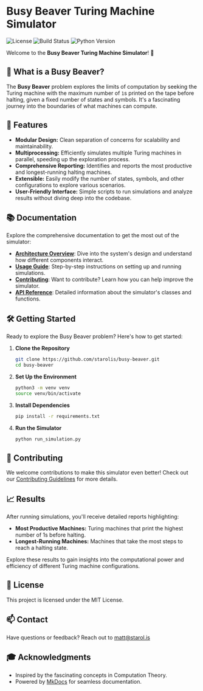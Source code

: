 # Busy Beaver Turing Machine Simulator

![License](https://img.shields.io/github/license/starolis/busy-beaver)
![Build Status](https://img.shields.io/github/actions/workflow/status/starolis/busy-beaver/python-app.yml?branch=main)
![Python Version](https://img.shields.io/badge/python-3.8%2C%203.9%2C%203.10-blue)

Welcome to the **Busy Beaver Turing Machine Simulator**! 🦫

## 🧠 What is a Busy Beaver?

The **Busy Beaver** problem explores the limits of computation by seeking the Turing machine with the maximum number of `1`s printed on the tape before halting, given a fixed number of states and symbols. It's a fascinating journey into the boundaries of what machines can compute.

## 🚀 Features

- **Modular Design:** Clean separation of concerns for scalability and maintainability.
- **Multiprocessing:** Efficiently simulates multiple Turing machines in parallel, speeding up the exploration process.
- **Comprehensive Reporting:** Identifies and reports the most productive and longest-running halting machines.
- **Extensible:** Easily modify the number of states, symbols, and other configurations to explore various scenarios.
- **User-Friendly Interface:** Simple scripts to run simulations and analyze results without diving deep into the codebase.

## 📚 Documentation

Explore the comprehensive documentation to get the most out of the simulator:

- [**Architecture Overview**](architecture.md): Dive into the system's design and understand how different components interact.
- [**Usage Guide**](usage.md): Step-by-step instructions on setting up and running simulations.
- [**Contributing**](../CONTRIBUTING.md): Want to contribute? Learn how you can help improve the simulator.
- [**API Reference**](api.md): Detailed information about the simulator's classes and functions.

## 🛠 Getting Started

Ready to explore the Busy Beaver problem? Here's how to get started:

1. **Clone the Repository**

   ```bash
   git clone https://github.com/starolis/busy-beaver.git
   cd busy-beaver
   ```

2. **Set Up the Environment**

    ```bash
    python3 -m venv venv
    source venv/bin/activate
    ```

3. **Install Dependencies**

    ```bash
    pip install -r requirements.txt
    ```

4. **Run the Simulator**

    ```bash
    python run_simulation.py
    ```

## 🤝 Contributing

We welcome contributions to make this simulator even better! Check out our [Contributing Guidelines](../CONTRIBUTING.md) for more details.

## 📈 Results

After running simulations, you'll receive detailed reports highlighting:

- **Most Productive Machines:** Turing machines that print the highest number of 1s before halting.
- **Longest-Running Machines:** Machines that take the most steps to reach a halting state.

Explore these results to gain insights into the computational power and efficiency of different Turing machine configurations.

## 📄 License

This project is licensed under the MIT License.

## 📫 Contact

Have questions or feedback? Reach out to [matt@starol.is](mailto:matt@starol.is)

## 🎓 Acknowledgments

- Inspired by the fascinating concepts in Computation Theory.
- Powered by [MkDocs](https://www.mkdocs.org/) for seamless documentation.
